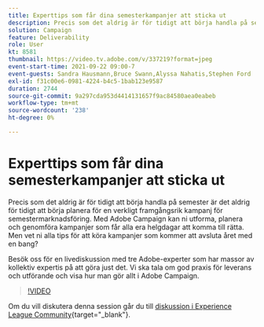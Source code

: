 ```yaml
---
title: Experttips som får dina semesterkampanjer att sticka ut
description: Precis som det aldrig är för tidigt att börja handla på semester är det aldrig för tidigt att börja planera för en verkligt framgångsrik kampanj för semestermarknadsföring. Med Adobe Campaign kan ni utforma, planera och genomföra kampanjer som får alla era helgdagar att komma till rätta. Men vet ni alla tips för att köra kampanjer som kommer att avsluta året med en bang? Besök oss för en livediskussion med tre Adobe-experter som har massor av kollektiv expertis på att göra just det. Vi ska tala om god praxis för leverans och utförande och visa hur man gör allt i Adobe Campaign.
solution: Campaign
feature: Deliverability
role: User
kt: 8581
thumbnail: https://video.tv.adobe.com/v/337219?format=jpeg
event-start-time: 2021-09-22 09:00-7
event-guests: Sandra Hausmann,Bruce Swann,Alyssa Nahatis,Stephen Ford
exl-id: f31c00e6-0981-4224-b4c5-1bab123e9587
duration: 2744
source-git-commit: 9a297cda953d4414131657f9ac84580aea0eabeb
workflow-type: tm+mt
source-wordcount: '238'
ht-degree: 0%

---
```


# Experttips som får dina semesterkampanjer att sticka ut

Precis som det aldrig är för tidigt att börja handla på semester är det aldrig för tidigt att börja planera för en verkligt framgångsrik kampanj för semestermarknadsföring. Med Adobe Campaign kan ni utforma, planera och genomföra kampanjer som får alla era helgdagar att komma till rätta. Men vet ni alla tips för att köra kampanjer som kommer att avsluta året med en bang?

Besök oss för en livediskussion med tre Adobe-experter som har massor av kollektiv expertis på att göra just det. Vi ska tala om god praxis för leverans och utförande och visa hur man gör allt i Adobe Campaign.

>[!VIDEO](https://video.tv.adobe.com/v/337219/?quality=12&learn=on)

Om du vill diskutera denna session går du till [diskussion i Experience League Community](https://experienceleaguecommunities.adobe.com/t5/adobe-campaign-classic/questions-and-discussion-for-experience-league-live-ep-3-expert/td-p/425205){target="_blank"}.
